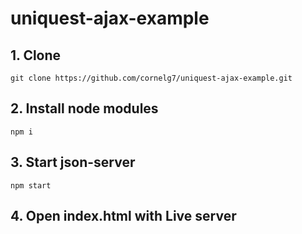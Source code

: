 # uniquest-ajax-example

## 1. Clone
 `git clone https://github.com/cornelg7/uniquest-ajax-example.git`
 
## 2. Install node modules
 `npm i`
 
## 3. Start json-server
 `npm start`
 
## 4. Open index.html with Live server
